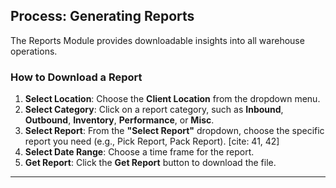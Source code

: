 ## Process: Generating Reports

The Reports Module provides downloadable insights into all warehouse operations. 

### How to Download a Report

1. **Select Location**: Choose the **Client Location** from the dropdown menu. 
2. **Select Category**: Click on a report category, such as **Inbound**, **Outbound**, **Inventory**, **Performance**, or **Misc**. 
3. **Select Report**: From the **"Select Report"** dropdown, choose the specific report you need (e.g., Pick Report, Pack Report). [cite: 41, 42]
4. **Select Date Range**: Choose a time frame for the report. 
5. **Get Report**: Click the **Get Report** button to download the file. 

---
